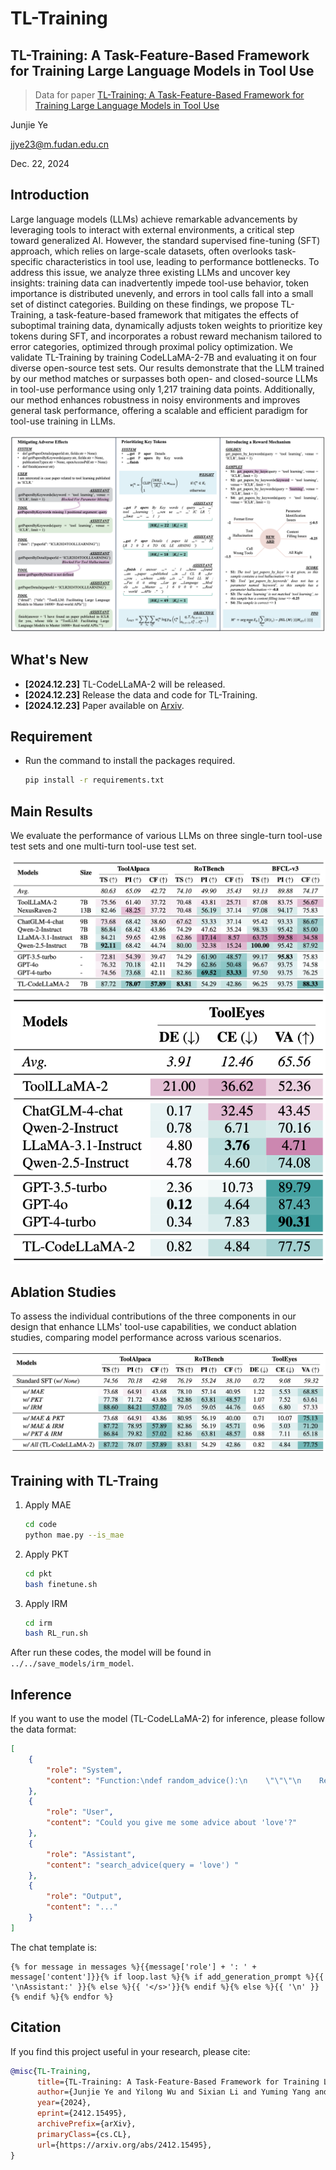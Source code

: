 # TL-Training
## TL-Training: A Task-Feature-Based Framework for Training Large Language Models in Tool Use

> Data for paper [TL-Training: A Task-Feature-Based Framework for Training Large Language Models in Tool Use](https://www.arxiv.org/abs/2412.15495)

Junjie Ye

jjye23@m.fudan.edu.cn

Dec. 22, 2024

## Introduction

Large language models (LLMs) achieve remarkable advancements by leveraging tools to interact with external environments, a critical step toward generalized AI. However, the standard supervised fine-tuning (SFT) approach, which relies on large-scale datasets, often overlooks task-specific characteristics in tool use, leading to performance bottlenecks. To address this issue, we analyze three existing LLMs and uncover key insights: training data can inadvertently impede tool-use behavior, token importance is distributed unevenly, and errors in tool calls fall into a small set of distinct categories. Building on these findings, we propose TL-Training, a task-feature-based framework that mitigates the effects of suboptimal training data, dynamically adjusts token weights to prioritize key tokens during SFT, and incorporates a robust reward mechanism tailored to error categories, optimized through proximal policy optimization. We validate TL-Training by training CodeLLaMA-2-7B and evaluating it on four diverse open-source test sets. Our results demonstrate that the LLM trained by our method matches or surpasses both open- and closed-source LLMs in tool-use performance using only 1,217 training data points. Additionally, our method enhances robustness in noisy environments and improves general task performance, offering a scalable and efficient paradigm for tool-use training in LLMs.

<div>
<center>
<img src=figures/TL-Training.png>
</div>

## What's New

- **[2024.12.23]** TL-CodeLLaMA-2 will be released.
- **[2024.12.23]** Release the data and code for TL-Training.
- **[2024.12.23]** Paper available on [Arxiv](https://www.arxiv.org/abs/2412.15495).

## Requirement

- Run the command to install the packages required.
  ```bash
  pip install -r requirements.txt
  ```

## Main Results

We evaluate the performance of various LLMs on three single-turn tool-use test sets and one multi-turn tool-use test set.

<div>
<center>
<img src=figures/result-single.png>
</div>

<div>
<center>
<img src=figures/result-multi.png>
</div>

## Ablation Studies

To assess the individual contributions of the three components in our design that enhance LLMs' tool-use capabilities, we conduct ablation studies, comparing model performance across various scenarios.

<div>
<center>
<img src=figures/ablation.png>
</div>

## Training with TL-Traing

1. Apply MAE
    ```sh
    cd code
    python mae.py --is_mae
    ```

2. Apply PKT
    ```sh
    cd pkt
    bash finetune.sh 
    ```

3. Apply IRM
    ```sh
    cd irm
    bash RL_run.sh
    ```

After run these codes, the model will be found in `../../save_models/irm_model`.

## Inference

If you want to use the model (TL-CodeLLaMA-2) for inference, please follow the data format:

```json
[
    {
        "role": "System",
        "content": "Function:\ndef random_advice():\n    \"\"\"\n    Returns a random advice slip as a slip object.\n    \"\"\"\n\nFunction:\ndef advice_by_id(slip_id:str):\n    \"\"\"\n    If an advice slip is found with the corresponding {slip_id}, a slip object is returned.\n\n    Args:\n        slip_id (string): The unique ID of this advice slip.\n    \"\"\"\n\nFunction:\ndef search_advice(query:str):\n    \"\"\"\n    If an advice slip is found, containing the corresponding search term in {query}, an array of slip objects is returned inside a search object.\n\n    Args:\n        query (string): The search query provided.\n    \"\"\"\n\nFunction:\ndef ask_to_user(question:str):\n    \"\"\"\n    You can ask user for guidance when you think you need more information to handle the task, but you should use this tool as less as you can.\n\n    Args:\n        question (string): The question you want to ask to user.\n    \"\"\"\n\nFunction:\ndef finish(answer:str):\n    \"\"\"\n    Finish the task and give your answer.\n\n    Args:\n        answer (string): Your answer for the task.\n    \"\"\"\n\n"
    },
    {
        "role": "User",
        "content": "Could you give me some advice about 'love'?"
    },
    {
        "role": "Assistant",
        "content": "search_advice(query = 'love') "
    },
    {
        "role": "Output",
        "content": "..."
    }
]
```

The chat template is:

```jinja
{% for message in messages %}{{message['role'] + ': ' + message['content']}}{% if loop.last %}{% if add_generation_prompt %}{{ '\nAssistant:' }}{% else %}{{ '</s>'}}{% endif %}{% else %}{{ '\n' }}{% endif %}{% endfor %}
```

## Citation

If you find this project useful in your research, please cite:

```bibtex
@misc{TL-Training,
      title={TL-Training: A Task-Feature-Based Framework for Training Large Language Models in Tool Use}, 
      author={Junjie Ye and Yilong Wu and Sixian Li and Yuming Yang and Tao Gui and Qi Zhang and Xuanjing Huang and Peng Wang and Zhongchao Shi and Jianping Fan and Zhengyin Du},
      year={2024},
      eprint={2412.15495},
      archivePrefix={arXiv},
      primaryClass={cs.CL},
      url={https://arxiv.org/abs/2412.15495}, 
}
```
